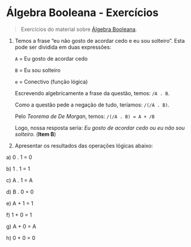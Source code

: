 # Álgebra Booleana - Exercícios

> Exercícios do material sobre [Álgebra Booleana](/material/algebra-booleana).

1. Temos a frase “eu não gosto de acordar cedo e eu sou solteiro”. Esta pode ser dividida em duas expressões:

    `A` = Eu gosto de acordar cedo

    `B` = Eu sou solteiro

    `e` = Conectivo (função lógica)

    Escrevendo algebricamente a frase da questão, temos: `/A . B`.

    Como a questão pede a negação de tudo, teríamos: `/(/A . B)`.

    Pelo *Teorema de De Morgan*, temos: `/(/A . B) = A + /B`

    Logo, nossa resposta seria: *Eu gosto de acordar cedo ou eu não sou solteiro.* (**Item B**)


2. Apresentar os resultados das operações lógicas abaixo:

  a) 0 . 1 = 0

  b) 1 . 1 = 1

  c) A . 1 = A

  d) B . 0 = 0

  e) A + 1 = 1

  f) 1 + 0 = 1

  g) A + 0 = A

  h) 0 + 0 = 0
